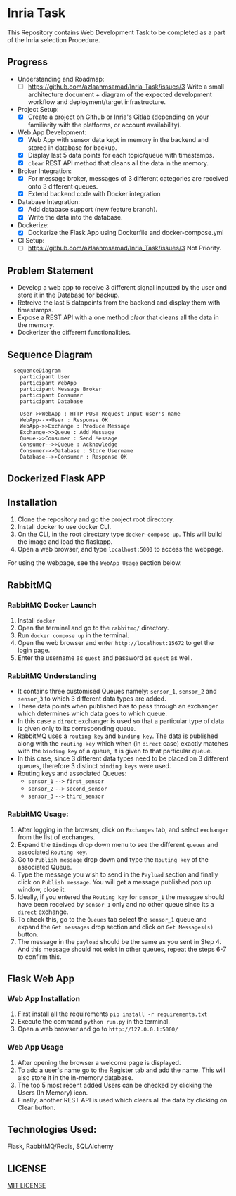 # Inria Task

This Repository contains Web Development Task to be completed as a part of the Inria selection Procedure.

## Progress
- Understanding and Roadmap:
  - [ ] https://github.com/azlaanmsamad/Inria_Task/issues/3 Write a small architecture document + diagram of the expected development workflow and deployment/target infrastructure.  
- Project Setup:
  - [x] Create a project on Github or Inria's Gitlab (depending on your familiarity with the platforms, or account availability).
- Web App Development:
  - [x] Web App with sensor data kept in memory in the backend and stored in database for backup.
  - [x] Display last 5 data points for each topic/queue with timestamps.
  - [x] `clear` REST API method that cleans all the data in the memory.
- Broker Integration:
  - [x] For message broker, messages of 3 different categories are received onto 3 different queues.
  - [x] Extend backend code with Docker integration
- Database Integration:
  - [x] Add database support (new feature branch).
  - [x] Write the data into the database.
- Dockerize:
  - [x] Dockerize the Flask App using Dockerfile and docker-compose.yml
- CI Setup:
  - [ ] https://github.com/azlaanmsamad/Inria_Task/issues/3  Not Priority.

## Problem Statement
- Develop a web app to receive 3 different signal inputted by the user and store it in the Database for backup. 
- Retreive the last 5 datapoints from the backend and display them with timestamps.
- Expose a REST API with a one method _clear_ that cleans all the data in the memory.
- Dockerizer the different functionalities.

## Sequence Diagram

```mermaid
  sequenceDiagram
    participant User  
    participant WebApp 
    participant Message Broker
    participant Consumer
    participant Database 
    
    User->>WebApp : HTTP POST Request Input user's name
    WebApp-->>User : Response OK
    WebApp->>Exchange : Produce Message
    Exchange->>Queue : Add Message
    Queue->>Consumer : Send Message
    Consumer-->>Queue : Acknowledge
    Consumer->>Database : Store Username
    Database-->>Consumer : Response OK
```
## Dockerized Flask APP

## Installation
1. Clone the repository and go the project root directory.
2. Install docker to use docker CLI.
3. On the CLI, in the root directory type `docker-compose-up`. This will build the image and load the flaskapp.
4. Open a web browser, and type `localhost:5000` to access the webpage.

For using the webpage, see the `WebApp Usage` section below. 

## RabbitMQ

### RabbitMQ Docker Launch
1. Install `docker`
2. Open the terminal and go to the `rabbitmq/` directory.
3. Run `docker compose up` in the terminal.
4. Open the web browser and enter `http://localhost:15672` to get the login page.
5. Enter the username as `guest` and password as `guest` as well.

### RabbitMQ Understanding
- It contains three customised Queues namely: `sensor_1`, `sensor_2` and `sensor_3` to which 3 different data types are added.
- These data points when published has to pass through an exchanger which determines which data goes to which queue.
- In this case a `direct` exchanger is used so that a particular type of data is given only to its corresponding queue.
- RabbitMQ uses a `routing key` and `binding key`. The data is published along with the `routing key` which when (in `direct` case) exactly matches with the `binding key` of a queue, it is given to that particular queue.
- In this case, since 3 different data types need to be placed on 3 different queues, therefore 3 distinct `binding keys` were used.
- Routing keys and associated Queues:
  - `sensor_1` `-->` `first_sensor`
  - `sensor_2` `-->` `second_sensor`
  - `sensor_3` `-->` `third_sensor`

### RabbitMQ Usage:
1. After logging in the browser, click on `Exchanges` tab, and select `exchanger` from the list of exchanges.
2. Expand the `Bindings` drop down menu to see the different `queues` and associated `Routing key`.
3. Go to `Publish message` drop down and type the `Routing key` of the associated Queue.
4. Type the message you wish to send in the `Payload` section and finally click on `Publish message`. You will get a message published pop up window, close it.
5. Ideally, if you entered the `Routing key` for `sensor_1` the messgae should have been received by `sensor_1` only and no other queue since its a `direct` exchange.
6. To check this, go to the `Queues` tab select the `sensor_1` queue and expand the `Get messages` drop section and click on `Get Messages(s)` button.
7. The message in the `payload` should be the same as you sent in Step 4. And this message should not exist in other queues, repeat the steps 6-7 to confirm this.


## Flask Web App

### Web App Installation
1. First install all the requirements `pip install -r requirements.txt`
2. Execute the command `python run.py` in the terminal.
3. Open a web browser and go to `http://127.0.0.1:5000/`

### Web App Usage
1. After opening the browser a welcome page is displayed.
2. To add a user's name go to the Register tab and add the name. This will also store it in the in-memory database.
3. The top 5 most recent added Users can be checked by clicking the Users (In Memory) icon.
4. Finally, another REST API is used which clears all the data by clicking on Clear button.



## Technologies Used: 
Flask, RabbitMQ/Redis, SQLAlchemy 


## LICENSE
[MIT LICENSE](LICENSE.md)
